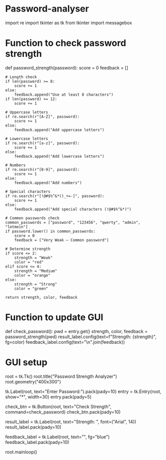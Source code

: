 # Password-analyser
import re
import tkinter as tk
from tkinter import messagebox

# Function to check password strength
def password_strength(password):
    score = 0
    feedback = []

    # Length check
    if len(password) >= 8:
        score += 1
    else:
        feedback.append("Use at least 8 characters")
    if len(password) >= 12:
        score += 1

    # Uppercase letters
    if re.search(r"[A-Z]", password):
        score += 1
    else:
        feedback.append("Add uppercase letters")

    # Lowercase letters
    if re.search(r"[a-z]", password):
        score += 1
    else:
        feedback.append("Add lowercase letters")

    # Numbers
    if re.search(r"[0-9]", password):
        score += 1
    else:
        feedback.append("Add numbers")

    # Special characters
    if re.search(r"[!@#$%^&*()_+=-]", password):
        score += 1
    else:
        feedback.append("Add special characters (!@#$%^&*)")

    # Common passwords check
    common_passwords = ["password", "123456", "qwerty", "admin", "letmein"]
    if password.lower() in common_passwords:
        score = 0
        feedback = ["Very Weak – Common password"]

    # Determine strength
    if score <= 2:
        strength = "Weak"
        color = "red"
    elif score <= 4:
        strength = "Medium"
        color = "orange"
    else:
        strength = "Strong"
        color = "green"

    return strength, color, feedback

# Function to update GUI
def check_password():
    pwd = entry.get()
    strength, color, feedback = password_strength(pwd)
    result_label.config(text=f"Strength: {strength}", fg=color)
    feedback_label.config(text="\n".join(feedback))

# GUI setup
root = tk.Tk()
root.title("Password Strength Analyzer")
root.geometry("400x300")

tk.Label(root, text="Enter Password:").pack(pady=10)
entry = tk.Entry(root, show="*", width=30)
entry.pack(pady=5)

check_btn = tk.Button(root, text="Check Strength", command=check_password)
check_btn.pack(pady=10)

result_label = tk.Label(root, text="Strength: ", font=("Arial", 14))
result_label.pack(pady=10)

feedback_label = tk.Label(root, text="", fg="blue")
feedback_label.pack(pady=10)

root.mainloop()
